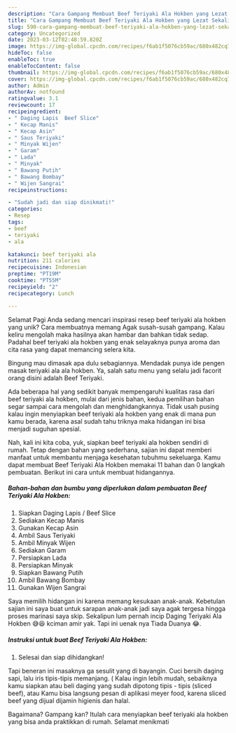 ```yaml
---
description: "Cara Gampang Membuat Beef Teriyaki Ala Hokben yang Lezat Sekali"
title: "Cara Gampang Membuat Beef Teriyaki Ala Hokben yang Lezat Sekali"
slug: 590-cara-gampang-membuat-beef-teriyaki-ala-hokben-yang-lezat-sekali
category: Uncategorized
date: 2023-03-12T02:48:59.820Z
image: https://img-global.cpcdn.com/recipes/f6ab1f5076cb59ac/680x482cq70/beef-teriyaki-ala-hokben-foto-resep-utama.jpg
hideToc: false
enableToc: true
enableTocContent: false
thumbnail: https://img-global.cpcdn.com/recipes/f6ab1f5076cb59ac/680x482cq70/beef-teriyaki-ala-hokben-foto-resep-utama.jpg
cover: https://img-global.cpcdn.com/recipes/f6ab1f5076cb59ac/680x482cq70/beef-teriyaki-ala-hokben-foto-resep-utama.jpg
author: Admin
authorAv: notfound
ratingvalue: 3.1
reviewcount: 17
recipeingredient:
- " Daging Lapis  Beef Slice"
- " Kecap Manis"
- " Kecap Asin"
- " Saus Teriyaki"
- " Minyak Wijen"
- " Garam"
- " Lada"
- " Minyak"
- " Bawang Putih"
- " Bawang Bombay"
- " Wijen Sangrai"
recipeinstructions:

- "Sudah jadi dan siap dinikmati!"
categories:
- Resep
tags:
- beef
- teriyaki
- ala

katakunci: beef teriyaki ala 
nutrition: 211 calories
recipecuisine: Indonesian
preptime: "PT19M"
cooktime: "PT55M"
recipeyield: "2"
recipecategory: Lunch

---
```



Selamat Pagi Anda sedang mencari inspirasi resep beef teriyaki ala hokben yang unik? Cara membuatnya memang Agak susah-susah gampang. Kalau keliru mengolah maka hasilnya akan hambar dan bahkan tidak sedap. Padahal beef teriyaki ala hokben yang enak selayaknya punya aroma dan cita rasa yang dapat memancing selera kita.


Bingung mau dimasak apa dulu sebagiannya. Mendadak punya ide pengen masak teriyaki ala ala hokben. Ya, salah satu menu yang selalu jadi facorit orang disini adalah Beef Teriyaki.

Ada beberapa hal yang sedikit banyak mempengaruhi kualitas rasa dari beef teriyaki ala hokben, mulai dari jenis bahan, kedua pemilihan bahan segar sampai cara mengolah dan menghidangkannya. Tidak usah pusing kalau ingin menyiapkan beef teriyaki ala hokben yang enak di mana pun kamu berada, karena asal sudah tahu triknya maka hidangan ini bisa menjadi suguhan spesial.


Nah, kali ini kita coba, yuk, siapkan beef teriyaki ala hokben sendiri di rumah. Tetap dengan bahan yang sederhana, sajian ini dapat memberi manfaat untuk membantu menjaga kesehatan tubuhmu sekeluarga. Kamu dapat membuat Beef Teriyaki Ala Hokben memakai 11 bahan dan 0 langkah pembuatan. Berikut ini cara untuk membuat hidangannya.

<!--inarticleads1-->

##### Bahan-bahan dan bumbu yang diperlukan dalam pembuatan Beef Teriyaki Ala Hokben:

1. Siapkan  Daging Lapis / Beef Slice
1. Sediakan  Kecap Manis
1. Gunakan  Kecap Asin
1. Ambil  Saus Teriyaki
1. Ambil  Minyak Wijen
1. Sediakan  Garam
1. Persiapkan  Lada
1. Persiapkan  Minyak
1. Siapkan  Bawang Putih
1. Ambil  Bawang Bombay
1. Gunakan  Wijen Sangrai


Saya memilih hidangan ini karena memang kesukaan anak-anak. Kebetulan sajian ini saya buat untuk sarapan anak-anak jadi saya agak tergesa hingga proses marinasi saya skip. Sekalipun lum pernah incip Daging Teriyaki Ala Hokben 😅😆 kciman amir yak. Tapi ini uenak nya Tiada Duanya 😂. 

<!--inarticleads2-->

##### Instruksi untuk buat Beef Teriyaki Ala Hokben:


1. Selesai dan siap dihidangkan!

Tapi beneran ini masaknya ga sesulit yang di bayangin. Cuci bersih daging sapi, lalu iris tipis-tipis memanjang. ( Kalau ingin lebih mudah, sebaiknya kamu siapkan atau beli daging yang sudah dipotong tipis - tipis (sliced beef), atau Kamu bisa langsung pesan di aplikasi meyer food, karena sliced beef yang dijual dijamin higienis dan halal. 

Bagaimana? Gampang kan? Itulah cara menyiapkan beef teriyaki ala hokben yang bisa anda praktikkan di rumah. Selamat menikmati
